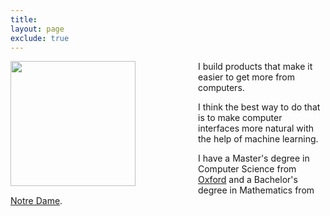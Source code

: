 ```yaml
---
title:
layout: page
exclude: true
---
```


<img style="float: left; padding: 0px 100px 0px 0px;" src="/assets/headshot.jpg" width="200">

I build products that make it easier to get more from computers.

I think the best way to do that is to make computer interfaces more natural with the help of machine learning.

I have a Master's degree in Computer Science from [Oxford][oxcs] and a Bachelor's degree in Mathematics from [Notre Dame][ndmath].


[influence]: https://www.amazon.com/Influence-Psychology-Persuasion-Robert-Cialdini/dp/006124189X
[teledyne]: https://www.amazon.com/Distant-Force-Teledyne-Corporation-2007-01-01/dp/B01N07LFZP
[zemurray]: https://www.amazon.com/Fish-That-Ate-Whale-Americas/dp/1250033314

[oxcs]: https://www.cs.ox.ac.uk/
[ndmath]: https://math.nd.edu/
[nlp]: https://en.wikipedia.org/wiki/Natural_language_processing
